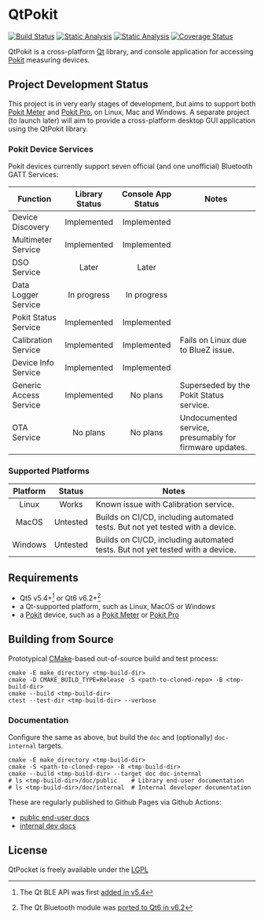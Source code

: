# QtPokit

[![Build Status](https://github.com/pcolby/qtpokit/actions/workflows/build.yaml/badge.svg?branch=main)](
  https://github.com/pcolby/qtpokit/actions/workflows/build.yaml?query=branch%3Amain)
[![Static Analysis](https://github.com/pcolby/qtpokit/actions/workflows/static.yaml/badge.svg?branch=main)](
  https://github.com/pcolby/qtpokit/actions/workflows/static.yaml?query=branch%3Amain)
[![Static Analysis](https://github.com/pcolby/qtpokit/actions/workflows/docs.yaml/badge.svg?branch=main)](
  https://github.com/pcolby/qtpokit/actions/workflows/docs.yaml?query=branch%3Amain)
[![Coverage Status](https://img.shields.io/coveralls/github/pcolby/qtpokit/main?label=Coverage&logo=coveralls)](
  https://coveralls.io/github/pcolby/qtpokit?branch=main)

QtPokit is a cross-platform [Qt] library, and console application for accessing [Pokit] measuring devices.

## Project Development Status

This project is in very early stages of development, but aims to support both [Pokit Meter] and
[Pokit Pro], on Linux, Mac and Windows. A separate project (to launch later) will aim to provide a
cross-platform desktop GUI application using the QtPokit library.

### Pokit Device Services

Pokit devices currently support seven official (and one unofficial) Bluetooth GATT Services:

|       Function         | Library Status| Console App Status|                  Notes                 |
|------------------------|:-------------:|:-----------------:|----------------------------------------|
| Device Discovery       | Implemented   | Implemented       |                                        |
| Multimeter Service     | Implemented   | Implemented       |                                        |
| DSO Service            | Later         | Later             |                                        |
| Data Logger Service    | In progress   | In progress       |                                        |
| Pokit Status Service   | Implemented   | Implemented       |                                        |
| Calibration Service    | Implemented   | Implemented       | Fails on Linux due to BlueZ issue.     |
| Device Info Service    | Implemented   | Implemented       |                                        |
| Generic Access Service | Implemented   | No plans          | Superseded by the Pokit Status service.|
| OTA Service            | No plans      | No plans          | Undocumented service, presumably for firmware updates. |

### Supported Platforms

| Platform |  Status |                                  Notes                                        |
|:--------:|:-------:|-------------------------------------------------------------------------------|
| Linux    | Works   | Known issue with Calibration service.                                         |
| MacOS    | Untested| Builds on CI/CD, including automated tests. But not yet tested with a device. |
| Windows  | Untested| Builds on CI/CD, including automated tests. But not yet tested with a device. |

## Requirements

* Qt5 v5.4+[^minQt5] or Qt6 v6.2+[^minQt6]
* a Qt-supported platform, such as Linux, MacOS or Windows
* a [Pokit] device, such as a [Pokit Meter] or [Pokit Pro]

## Building from Source

Prototypical [CMake]-based out-of-source build and test process:

~~~{.sh}
cmake -E make_directory <tmp-build-dir>
cmake -D CMAKE_BUILD_TYPE=Release -S <path-to-cloned-repo> -B <tmp-build-dir>
cmake --build <tmp-build-dir>
ctest --test-dir <tmp-build-dir> --verbose
~~~

### Documentation

Configure the same as above, but build the `doc` and (optionally) `doc-internal` targets.

~~~{.sh}
cmake -E make_directory <tmp-build-dir>
cmake -S <path-to-cloned-repo> -B <tmp-build-dir>
cmake --build <tmp-build-dir> --target doc doc-internal
# ls <tmp-build-dir>/doc/public    # Library end-user documentation
# ls <tmp-build-dir>/doc/internal  # Internal developer documentation
~~~

These are regularly published to Github Pages via Github Actions:

* [public end-user docs](https://pcolby.github.io/qtpokit/main/doc/index.html)
* [internal dev docs](https://pcolby.github.io/qtpokit/main/int/index.html)

## License

QtPocket is freely available under the [LGPL]

[^undocumentedServices]: See the "Undocumented Services" seciont of the [internal dev notes](
https://pcolby.github.io/qtpokit/main/int/md__home_runner_work_qtpokit_qtpokit_doc_src_internal_notes.html)
[^minQt5]: The Qt BLE API was first [added in v5.4](https://doc.qt.io/qt-5/qtbluetooth-le-overview.html)
[^minQt6]: The Qt Bluetooth module was [ported to Qt6 in v6.2](https://www.qt.io/blog/qt-6.2-lts-released)

[CMake]:       https://cmake.org/
[GPL]:         https://www.gnu.org/licenses/gpl-3.0.en.html "GNU General Public License"
[LGPL]:        https://www.gnu.org/licenses/lgpl-3.0.html "GNU Lesser General Public License"
[Pokit]:       https://www.pokitinnovations.com/ "Pokit Innovations"
[Pokit Bluetooth API]: https://help.pokitmeter.com/hc/en-us/community/posts/360023523213-Bluetooth-API-Documentation
[Pokit Meter]: https://www.pokitinnovations.com/pokit-meter/
[Pokit Pro]:   https://www.pokitinnovations.com/pokit-pro/
[Qt]:          https://www.qt.io/
